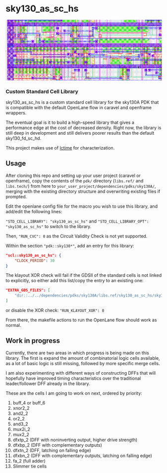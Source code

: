 # sky130_as_sc_hs

![](Screenshot_2024-12-10_23-57-17.png)

### Custom Standard Cell Library

sky130_as_sc_hs is a custom standard cell library for the sky130A PDK that is compatible with the default OpenLane flow in caravel and openframe wrappers.

The eventual goal is it to build a high-speed library that gives a performance edge at the cost of decreased density. Right now, the library is still deep in development and still delivers poorer results than the default sky130_fd_sc_hd.

This project makes use of [lctime](https://codeberg.org/librecell/lctime) for characterization.

## Usage

After cloning this repo and setting up your user project (caravel or openframe), copy the contents of the `pdk/` directory (`libs.ref/` and `libs.tech/`) from here to `your_user_project/dependencies/pdks/sky130A/`, merging with the existing directory structure and overwriting existing files if prompted.

Edit the openlane config file for the macro you wish to use this library, and add/edit the following lines:

`"STD_CELL_LIBRARY": "sky130_as_sc_hs"`
and
`"STD_CELL_LIBRARY_OPT": "sky130_as_sc_hs"`
to switch to the library.

Then, `"RUN_CVC": 0` as the Circuit Validity Check is not yet supported.

Within the section `"pdk::sky130*"`, add an entry for this library:
```json
"scl::sky130_as_sc_hs": {
	"CLOCK_PERIOD": 30
}
```

The klayout XOR check will fail if the GDSII of the standard cells is not linked to explicitly, so either add this list/copy the entry to an existing one:
```json
"EXTRA_GDS_FILES": [
	"dir::../../dependencies/pdks/sky130A/libs.ref/sky130_as_sc_hs/sky130_as_sc_hs__merged.gds"
]
```
or disable the XOR check:
`"RUN_KLAYOUT_XOR": 0`

From there, the makefile actions to run the OpenLane flow should work as normal.

## Work in progress

Currently, there are two areas in which progress is being made on this library. The first is expand the amount of combinatorial logic cells available, as a lot of basic logic is still missing, followed by more specific merge cells.

I am also experimenting with different ways of constructing DFFs that will hopefully have improved timing characteristics over the traditional leader/follower DFF already in the library.

These are the cells I am going to work on next, ordered by priority:

1. buff_4 or buff_6
2. xnor2_2
3. and2_2
4. or2_2
5. and3_2
6. mux2i_2
7. mux2_2
8. dfxtp_2 (DFF with noninverting output, higher drive strength)
9. dfxbp_2 (DFF with complementary outputs)
10. dfxtn_2 (DFF, latching on falling edge)
11. dfxbn_2 (DFF with complementary outputs, latching on falling edge)
12. fa_2 (full adder)
13. Slimmer tie cells
